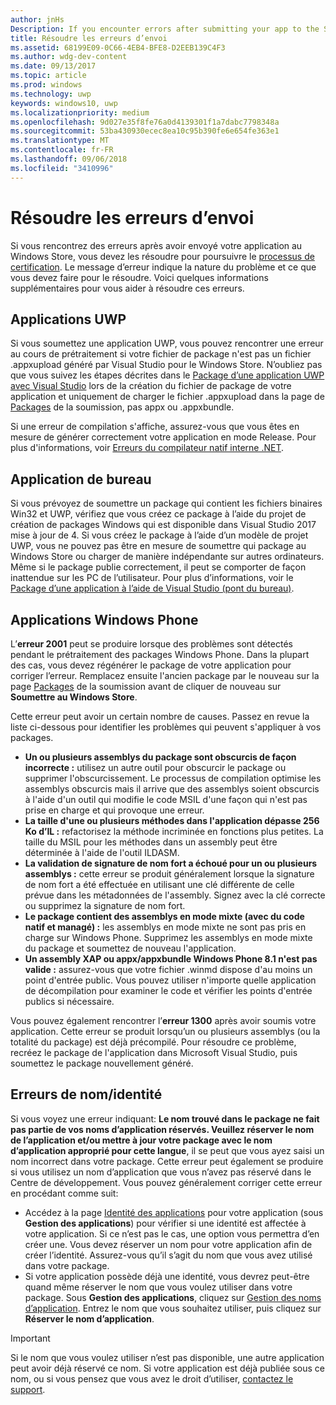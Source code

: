 ```yaml
---
author: jnHs
Description: If you encounter errors after submitting your app to the Store, you must resolve them in order to continue the certification process.
title: Résoudre les erreurs d’envoi
ms.assetid: 68199E09-0C66-4EB4-BFE8-D2EEB139C4F3
ms.author: wdg-dev-content
ms.date: 09/13/2017
ms.topic: article
ms.prod: windows
ms.technology: uwp
keywords: windows10, uwp
ms.localizationpriority: medium
ms.openlocfilehash: 9d027e35f8fe76a0d4139301f1a7dabc7798348a
ms.sourcegitcommit: 53ba430930ecec8ea10c95b390fe6e654fe363e1
ms.translationtype: MT
ms.contentlocale: fr-FR
ms.lasthandoff: 09/06/2018
ms.locfileid: "3410996"
---
```

# <a name="resolve-submission-errors"></a>Résoudre les erreurs d’envoi

Si vous rencontrez des erreurs après avoir envoyé votre application au Windows Store, vous devez les résoudre pour poursuivre le [processus de certification](the-app-certification-process.md). Le message d’erreur indique la nature du problème et ce que vous devez faire pour le résoudre. Voici quelques informations supplémentaires pour vous aider à résoudre ces erreurs.

## <a name="uwp-apps"></a>Applications UWP

Si vous soumettez une application UWP, vous pouvez rencontrer une erreur au cours de prétraitement si votre fichier de package n'est pas un fichier .appxupload généré par Visual Studio pour le Windows Store. N’oubliez pas que vous suivez les étapes décrites dans le [Package d’une application UWP avec Visual Studio](../packaging/packaging-uwp-apps.md) lors de la création du fichier de package de votre application et uniquement de charger le fichier .appxupload dans la page de [Packages](upload-app-packages.md) de la soumission, pas appx ou .appxbundle.

Si une erreur de compilation s'affiche, assurez-vous que vous êtes en mesure de générer correctement votre application en mode Release. Pour plus d'informations, voir [Erreurs du compilateur natif interne .NET](http://go.microsoft.com/fwlink/p/?LinkID=613098).

## <a name="desktop-application"></a>Application de bureau

Si vous prévoyez de soumettre un package qui contient les fichiers binaires Win32 et UWP, vérifiez que vous créez ce package à l’aide du projet de création de packages Windows qui est disponible dans Visual Studio 2017 mise à jour de 4. Si vous créez le package à l’aide d’un modèle de projet UWP, vous ne pouvez pas être en mesure de soumettre qui package au Windows Store ou charger de manière indépendante sur autres ordinateurs. Même si le package publie correctement, il peut se comporter de façon inattendue sur les PC de l’utilisateur. Pour plus d’informations, voir le [Package d’une application à l’aide de Visual Studio (pont du bureau)]( https://docs.microsoft.com/windows/uwp/porting/desktop-to-uwp-packaging-dot-net).

## <a name="windows-phone-apps"></a>Applications Windows Phone

L’**erreur 2001** peut se produire lorsque des problèmes sont détectés pendant le prétraitement des packages Windows Phone. Dans la plupart des cas, vous devez régénérer le package de votre application pour corriger l’erreur. Remplacez ensuite l'ancien package par le nouveau sur la page [Packages](upload-app-packages.md) de la soumission avant de cliquer de nouveau sur **Soumettre au Windows Store**.

Cette erreur peut avoir un certain nombre de causes. Passez en revue la liste ci-dessous pour identifier les problèmes qui peuvent s'appliquer à vos packages.

-   **Un ou plusieurs assemblys du package sont obscurcis de façon incorrecte :** utilisez un autre outil pour obscurcir le package ou supprimer l'obscurcissement. Le processus de compilation optimise les assemblys obscurcis mais il arrive que des assemblys soient obscurcis à l'aide d'un outil qui modifie le code MSIL d'une façon qui n'est pas prise en charge et qui provoque une erreur.
-   **La taille d'une ou plusieurs méthodes dans l'application dépasse 256 Ko d’IL :** refactorisez la méthode incriminée en fonctions plus petites. La taille du MSIL pour les méthodes dans un assembly peut être déterminée à l'aide de l'outil ILDASM.
-   **La validation de signature de nom fort a échoué pour un ou plusieurs assemblys :** cette erreur se produit généralement lorsque la signature de nom fort a été effectuée en utilisant une clé différente de celle prévue dans les métadonnées de l'assembly. Signez avec la clé correcte ou supprimez la signature de nom fort.
-   **Le package contient des assemblys en mode mixte (avec du code natif et managé) :** les assemblys en mode mixte ne sont pas pris en charge sur Windows Phone. Supprimez les assemblys en mode mixte du package et soumettez de nouveau l'application.
-   **Un assembly XAP ou appx/appxbundle Windows Phone 8.1 n'est pas valide :** assurez-vous que votre fichier .winmd dispose d'au moins un point d'entrée public. Vous pouvez utiliser n'importe quelle application de décompilation pour examiner le code et vérifier les points d'entrée publics si nécessaire.

Vous pouvez également rencontrer l’**erreur 1300** après avoir soumis votre application. Cette erreur se produit lorsqu’un ou plusieurs assemblys (ou la totalité du package) est déjà précompilé. Pour résoudre ce problème, recréez le package de l'application dans Microsoft Visual Studio, puis soumettez le package nouvellement généré.

## <a name="nameidentity-errors"></a>Erreurs de nom/identité

Si vous voyez une erreur indiquant: **Le nom trouvé dans le package ne fait pas partie de vos noms d’application réservés. Veuillez réserver le nom de l’application et/ou mettre à jour votre package avec le nom d’application approprié pour cette langue**, il se peut que vous ayez saisi un nom incorrect dans votre package. Cette erreur peut également se produire si vous utilisez un nom d’application que vous n’avez pas réservé dans le Centre de développement. Vous pouvez généralement corriger cette erreur en procédant comme suit:

- Accédez à la page [Identité des applications](view-app-identity-details.md) pour votre application (sous **Gestion des applications**) pour vérifier si une identité est affectée à votre application. Si ce n’est pas le cas, une option vous permettra d’en créer une. Vous devez réserver un nom pour votre application afin de créer l’identité. Assurez-vous qu’il s’agit du nom que vous avez utilisé dans votre package.
- Si votre application possède déjà une identité, vous devrez peut-être quand même réserver le nom que vous voulez utiliser dans votre package. Sous **Gestion des applications**, cliquez sur [Gestion des noms d’application](manage-app-names.md). Entrez le nom que vous souhaitez utiliser, puis cliquez sur **Réserver le nom d’application**.

> [!IMPORTANT]
>  Si le nom que vous voulez utiliser n’est pas disponible, une autre application peut avoir déjà réservé ce nom. Si votre application est déjà publiée sous ce nom, ou si vous pensez que vous avez le droit d’utiliser, [contactez le support](https://go.microsoft.com/fwlink/p/?LinkId=331509).  

 

 




